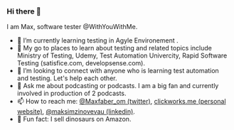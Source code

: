 ### Hi there 👋

I am Max, software tester @WithYouWithMe.

- 🐛 I’m currently learning testing in Agyle Environement . 
- 🌱 My go to places to learn about testing and related topics include Ministry of Testing, Udemy, Test Automation Univercity, Rapid Software Testing (satisfice.com, developsense.com).
- 👯 I’m looking to connect with anyone who is learning test automation and testing. Let's help each other.
- 💬 Ask me about podcasting or podcasts. I am a big fan and currently involved in production of 2 podcasts.
- 📫 How to reach me: [@Maxfaber_om (twitter)](https://twitter.com/maxfaber_Om), [clickworks.me (personal website)](http://clickworks.me/), [@maksimzinovevau (linkedin)](https://www.linkedin.com/in/maksimzinovevau/).
- 🦖 Fun fact: I sell dinosaurs on Amazon.
